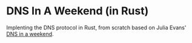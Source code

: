 # DNS In A Weekend (in Rust)

Implenting the DNS protocol in Rust, from scratch based on Julia Evans' [DNS in a weekend](https://implement-dns.wizardzines.com/).
